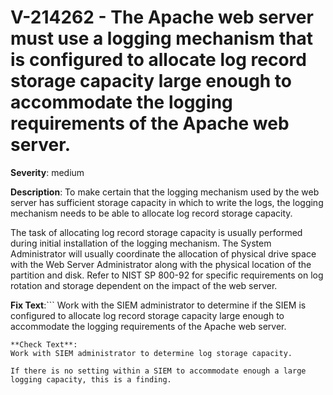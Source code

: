 # V-214262 - The Apache web server must use a logging mechanism that is configured to allocate log record storage capacity large enough to accommodate the logging requirements of the Apache web server.

**Severity**: medium

**Description**:
To make certain that the logging mechanism used by the web server has sufficient storage capacity in which to write the logs, the logging mechanism needs to be able to allocate log record storage capacity.

The task of allocating log record storage capacity is usually performed during initial installation of the logging mechanism. The System Administrator will usually coordinate the allocation of physical drive space with the Web Server Administrator along with the physical location of the partition and disk. Refer to NIST SP 800-92 for specific requirements on log rotation and storage dependent on the impact of the web server.

**Fix Text**:```
Work with the SIEM administrator to determine if the SIEM is configured to allocate log record storage capacity large enough to accommodate the logging requirements of the Apache web server.
```
**Check Text**:
Work with SIEM administrator to determine log storage capacity. 

If there is no setting within a SIEM to accommodate enough a large logging capacity, this is a finding.
